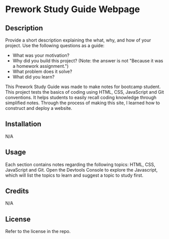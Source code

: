 # Prework Study Guide Webpage

## Description

Provide a short description explaining the what, why, and how of your project. Use the following questions as a guide:

- What was your motivation?
- Why did you build this project? (Note: the answer is not "Because it was a homework assignment.")
- What problem does it solve?
- What did you learn?

This Prework Study Guide was made to make notes for bootcamp student. This project tests the basics of coding using HTML, CSS, JavaScript and Git conventions. It helps students to easily recall coding knowledge through simplified notes. Through the process of making this site, I learned how to construct and deploy a website.

## Installation

N/A

## Usage

Each section contains notes regarding the following topics: HTML, CSS, JavaScript and Git. Open the Devtools Console to explore the Javascript, which will list the topics to learn and suggest a topic to study first. 

## Credits

N/A

## License

Refer to the license in the repo.
